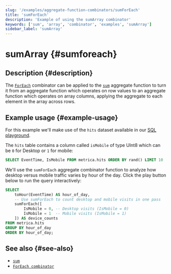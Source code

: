 ```yaml
---
slug: '/examples/aggregate-function-combinators/sumForEach'
title: 'sumForEach'
description: 'Example of using the sumArray combinator'
keywords: ['sum', 'array', 'combinator', 'examples', 'sumArray']
sidebar_label: 'sumArray'
---
```


# sumArray {#sumforeach}

## Description {#description}

The [`ForEach`](/sql-reference/aggregate-functions/combinators#-foreach) combinator
can be applied to the [`sum`](/sql-reference/aggregate-functions/reference/sum) aggregate function to turn it from an aggregate
function which operates on row values to an aggregate function which operates on
array columns, applying the aggregate to each element in the array across rows.

## Example usage {#example-usage}

For this example we'll make use of the `hits` dataset available in our [SQL playground](https://sql.clickhouse.com/).

The `hits` table contains a column called `isMobile` of type UInt8 which can be
`0` for Desktop or `1` for mobile:

```sql runnable
SELECT EventTime, IsMobile FROM metrica.hits ORDER BY rand() LIMIT 10
```

We'll use the `sumForEach` aggregate combinator function to analyze how
desktop versus mobile traffic varies by hour of the day. Click the play button
below to run the query interactively:

```sql runnable
SELECT
    toHour(EventTime) AS hour_of_day,
    -- Use sumForEach to count desktop and mobile visits in one pass
    sumForEach([
        IsMobile = 0, -- Desktop visits (IsMobile = 0)
        IsMobile = 1  -- Mobile visits (IsMobile = 1)
    ]) AS device_counts
FROM metrica.hits
GROUP BY hour_of_day
ORDER BY hour_of_day;
```

## See also {#see-also}
- [`sum`](/sql-reference/aggregate-functions/reference/sum)
- [`ForEach combinator`](/sql-reference/aggregate-functions/combinators#-foreach)
